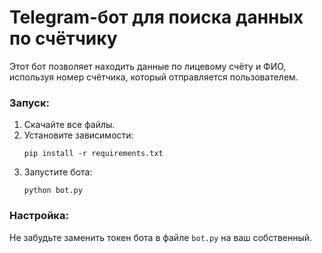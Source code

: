 # Telegram-бот для поиска данных по счётчику

Этот бот позволяет находить данные по лицевому счёту и ФИО, используя номер счётчика, который отправляется пользователем.

### Запуск:

1. Скачайте все файлы.
2. Установите зависимости: 
   ```
   pip install -r requirements.txt
   ```
3. Запустите бота:
   ```
   python bot.py
   ```

### Настройка:

Не забудьте заменить токен бота в файле `bot.py` на ваш собственный.
